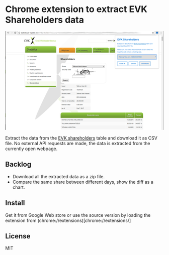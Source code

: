 
# Chrome extension to extract EVK Shareholders data

![Demo time](images/evk-extension-1280-800.png)

Extract the data from the [EVK shareholders](http://statistics.e-register.ee/en/shareholders) table and download it as CSV file. No external API requests are made, the data is extracted from
the currently open webpage.

## Backlog

  - Download all the extracted data as a zip file.
  - Compare the same share between different days, show the diff as a chart.

## Install

Get it from Google Web store or use the source version by loading the extension from (chrome://extensions)[chrome://extensions/]

## License

MIT
